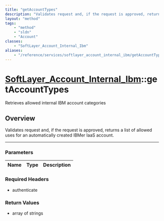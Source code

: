 ```yaml
---
title: "getAccountTypes"
description: "Validates request and, if the request is approved, returns a list of allowed uses for an automatically created IBMer Iaa... "
layout: "method"
tags:
    - "method"
    - "sldn"
    - "Account"
classes:
    - "SoftLayer_Account_Internal_Ibm"
aliases:
    - "/reference/services/softlayer_account_internal_ibm/getAccountTypes"
---
```

# [SoftLayer_Account_Internal_Ibm](/reference/services/SoftLayer_Account_Internal_Ibm)::getAccountTypes

Retrieves allowed internal IBM account categories


## Overview 
Validates request and, if the request is approved, returns a list of allowed uses for an automatically created IBMer IaaS account. 

-----

### Parameters 
|Name | Type | Description |
| --- | --- | --- |


### Required Headers
* authenticate


### Return Values
* array of strings




